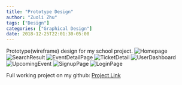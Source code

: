```yaml
---
title: "Prototype Design"
author: "Zuoli Zhu"
tags: ["Design"]
categories: ["Graphical Design"]
date: 2018-12-25T22:01:30-05:00
---
```


Prototype(wireframe) design for my school project.
![Homepage](/images/prototypes/EventTicketManager/Homepage.png)
![SearchResult](/images/prototypes/EventTicketManager/SearchResult.png)
![EventDetailPage](/images/prototypes/EventTicketManager/EventDetailPage.png)
![TicketDetail](/images/prototypes/EventTicketManager/TicketDetail.png)
![UserDashboard](/images/prototypes/EventTicketManager/UserDashboard.png)
![UpcomingEvent](/images/prototypes/EventTicketManager/UpcomingEvent.png)
![SignupPage](/images/prototypes/EventTicketManager/SignupPage.png)
![LoginPage](/images/prototypes/EventTicketManager/LoginPage.png)

Full working project on my github: [Project Link](https://github.com/zuolizhu/EventTicketsApp)